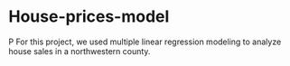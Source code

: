 # House-prices-model
P For this project, we used multiple linear regression modeling to analyze house sales in a northwestern county.
